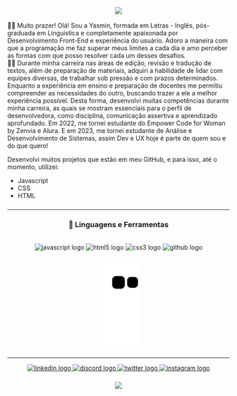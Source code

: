 <div align="center">
<p>
  <img height="300" src="https://user-images.githubusercontent.com/98225965/195967757-d5704a01-f4d7-4bde-910e-89615f273504.png"  />
</p>
</div>
🙋‍♀️ Muito prazer! Olá! Sou a Yasmin, formada em Letras - Inglês, pós-graduada em Linguística e completamente apaixonada por Desenvolvimento Front-End e experiência do usuário. Adoro a maneira com que a programação me faz superar meus limites a cada dia e amo perceber as formas com que posso resolver cada um desses desafios.
<br>
👩‍💻 Durante minha carreira nas áreas de edição, revisão e tradução de textos, além de preparação de materiais, adquiri a habilidade de lidar com equipes diversas, de trabalhar sob pressão e com prazos determinados. Enquanto a experiência em ensino e preparação de docentes me permitiu compreender as necessidades do outro, buscando trazer a ele a melhor experiência possível. Desta forma, desenvolvi muitas competências durante minha carreira, as quais se mostram essenciais para o perfil de desenvolvedora, como disciplina, comunicação assertiva e aprendizado aprofundado. Em 2022, me tornei estudante do Empower Code for Woman by Zenvia e Alura. E em 2023, me tornei estudante de Análise e Desenvolvimento de Sistemas, assim Dev e UX hoje é parte de quem sou e do que quero!

Desenvolvi muitos projetos que estão em meu GitHub, e para isso, até o momento, utilizei:
- Javascript
- CSS
- HTML</p>

###

<hr>
<h3 align="center"> 💼 Linguagens e Ferramentas</h3>
<br>

<div align="center">
  <img src="https://cdn.jsdelivr.net/gh/devicons/devicon/icons/javascript/javascript-original.svg" height="40" width="52" alt="javascript logo"  />
  <img src="https://cdn.jsdelivr.net/gh/devicons/devicon/icons/html5/html5-original.svg" height="40" width="52" alt="html5 logo"  />
  <img src="https://cdn.jsdelivr.net/gh/devicons/devicon/icons/css3/css3-original.svg" height="40" width="52" alt="css3 logo"  />
  <img src="https://cdn.jsdelivr.net/gh/devicons/devicon/icons/github/github-original.svg" height="40" width="52" alt="github logo"  />
</div>

###


<div align="center">
 
  ![snake gif](https://github.com/yasmindematos/yasmindematos/blob/output/github-contribution-grid-snake.svg)
  
</div>

###
<hr>
<div align="center">
  <a href="https://www.linkedin.com/in/yasmindematos/" target="_blank">
    <img src="https://raw.githubusercontent.com/maurodesouza/profile-readme-generator/master/src/assets/icons/social/linkedin/default.svg" width="52" height="40" alt="linkedin logo"  />
  </a>
  <a href="ApenasYaz#8259" target="_blank">
    <img src="https://raw.githubusercontent.com/maurodesouza/profile-readme-generator/master/src/assets/icons/social/discord/default.svg" width="52" height="40" alt="discord logo"  />
  </a>
  <a href="https://twitter.com/souayazmin" target="_blank">
    <img src="https://raw.githubusercontent.com/maurodesouza/profile-readme-generator/master/src/assets/icons/social/twitter/default.svg" width="52" height="40" alt="twitter logo"  />
  </a>
  <a href="https://instagram.com/souayazmin" target="_blank">
    <img src="https://raw.githubusercontent.com/maurodesouza/profile-readme-generator/master/src/assets/icons/social/instagram/default.svg" width="52" height="40" alt="instagram logo"  />
  </a>
</div>

###

<div align="center">
  <img src="https://profile-counter.glitch.me/yasmindematos/count.svg?"  />
</div>

###
